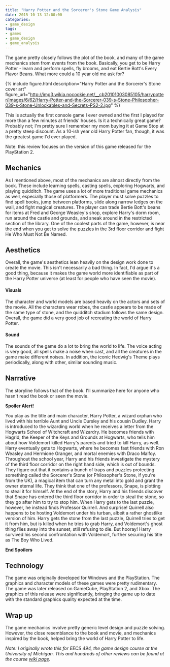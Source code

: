 ```yaml
---
title: "Harry Potter and the Sorcerer's Stone Game Analysis"
date: 2015-10-13 12:00:00
categories:
- game_design
tags:
- games
- game_design
- game_analysis
---
```



The game pretty closely follows the plot of the book, and many of the game mechanics stem from events from the book. Basically, you get to be Harry Potter - learn and perform spells, fly brooms, and eat Bertie Bott's Every Flavor Beans. What more could a 10 year old me ask for?

<!--more-->

{% include figure.html description="Harry Potter and the Sorcerer's Stone cover art" figure_url="http://img3.wikia.nocookie.net/__cb20101003085105/harrypotter/images/6/62/Harry-Potter-and-the-Sorcerer-039-s-Stone-Philosopher-039-s-Stone-Unlockables-and-Secrets-PS2-2.jpg" %}

This is actually the first console game I ever owned and the first I played for more than a few minutes at friends' houses. Is it a technically great game? Probably not; I'm pretty sure I remember my mom buying it at Game Stop at a pretty steep discount. As a 10-ish year old Harry Potter fan, though, it was the greatest game I'd ever played.

Note: this review focuses on the version of this game released for the PlayStation 2.

## Mechanics

As I mentioned above, most of the mechanics are almost directly from the book. These include learning spells, casting spells, exploring Hogwarts, and playing quidditch. The game uses a lot of more traditional game mechanics as well, especially those of platformers. The player must solve puzzles to find spell books, jump between platforms, slide along narrow ledges on the wall, and fight magical creatures. The player can trade Bertie Bott's beans for items at Fred and George Weasley's shop, explore Harry's dorm room, run around the castle and grounds, and sneak around in the restricted section of the library. One of the coolest parts of the game, however, is near the end when you get to solve the puzzles in the 3rd floor corridor and fight He Who Must Not Be Named.

## Aesthetics
Overall, the game's aesthetics lean heavily on the design work done to create the movie. This isn't necessarily a bad thing. In fact, I'd argue it's a good thing, because it makes the game world more identifiable as part of the Harry Potter universe (at least for people who have seen the movie).

#### Visuals
The character and world models are based heavily on the actors and sets of the movie. All the characters wear robes, the castle appears to be made of the same type of stone, and the quidditch stadium follows the same design. Overall, the game did a very good job of recreating the world of Harry Potter.

#### Sound
The sounds of the game do a lot to bring the world to life. The voice acting is very good, all spells make a noise when cast, and all the creatures in the game make different noises. In addition, the iconic Hedwig's Theme plays periodically, along with other, similar sounding music.

## Narrative
The storyline follows that of the book. I'll summarize here for anyone who hasn't read the book or seen the movie.

**Spoiler Alert!**

You play as the title and main character, Harry Potter, a wizard orphan who lived with his terrible Aunt and Uncle Dursley and his cousin Dudley. Harry is introduced to the wizarding world when he receives a letter from the Hogwarts School of Witchcraft and Wizardry. He becomes friends with Hagrid, the Keeper of the Keys and Grounds at Hogwarts, who tells him about how Voldemort killed Harry's parents and tried to kill Harry, as well. Harry eventually gets to Hogwarts, where he becomes fast friends with Ron Weasley and Hermione Granger, and mortal enemies with Draco Malfoy. Throughout the school year, Harry and his friends investigate the mystery of the third floor corridor on the right hand side, which is out of bounds. They figure out that it contains a bunch of traps and puzzles protecting something called the Sorcerer's Stone (or Philosopher's Stone, if you're from the UK), a magical item that can turn any metal into gold and grant the owner eternal life. They think that one of the professors, Snape, is plotting to steal it for himself. At the end of the story, Harry and his friends discover that Snape has entered the third floor corridor in order to steal the stone, so they go after him to try to stop him. When Harry gets to the last puzzle, however, he instead finds Professor Quirrell. And surprise! Quirrell also happens to be hosting Voldemort under his turban, albeit a rather ghostlike version of him. Harry gets the stone from the last puzzle, Quirrell tries to get it from him, but is killed when he tries to grab Harry, and Voldemort's ghost thing flies away into the sunset, still refusing to die. But hooray! Harry survived his second confrontation with Voldemort, further securing his title as The Boy Who Lived.

**End Spoilers**


## Technology
The game was originally developed for Windows and the PlayStation. The graphics and character models of these games were pretty rudimentary. The game was later released on GameCube, PlayStation 2, and Xbox. The graphics of this release were significantly, bringing the game up to date with the standard graphics quality expected at the time.

## Wrap up
The game mechanics involve pretty generic level design and puzzle solving. However, the close resemblance to the book and movie, and mechanics inspired by the book, helped bring the world of Harry Potter to life.


*Note: I originally wrote this for EECS 494, the game design course at the University of Michigan. This and hundreds of other reviews can be found at the course [wiki page][494-gamewiki].*


[494-gamewiki]: https://web.eecs.umich.edu/~gameprof/gamewiki/index.php/Main_Page
